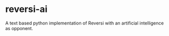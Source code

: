 reversi-ai
==========

A text based python implementation of Reversi with an artificial intelligence as opponent.
